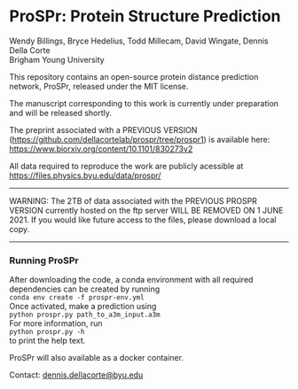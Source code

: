 # ProSPr: Protein Structure Prediction
Wendy Billings, Bryce Hedelius, Todd Millecam, David Wingate, Dennis Della Corte   
Brigham Young University     

This repository contains an open-source protein distance prediction network, ProSPr, released under the MIT license.

The manuscript corresponding to this work is currently under preparation and will be released shortly.

The preprint associated with a PREVIOUS VERSION (https://github.com/dellacortelab/prospr/tree/prospr1) is available here: https://www.biorxiv.org/content/10.1101/830273v2  

All data required to reproduce the work are publicly acessible at https://files.physics.byu.edu/data/prospr/

*************************************
WARNING: The 2TB of data associated with the PREVIOUS PROSPR VERSION currently hosted on the ftp server WILL BE REMOVED ON 1 JUNE 2021. If you would like future access to the files, please download a local copy.
*************************************

### Running ProSPr

After downloading the code, a conda environment with all required dependencies can be created by running    
`conda env create -f prospr-env.yml`   
Once activated, make a prediction using   
`python prospr.py path_to_a3m_input.a3m`   
For more information, run    
`python prospr.py -h`    
to print the help text.   

ProSPr will also available as a docker container.

Contact: dennis.dellacorte@byu.edu
